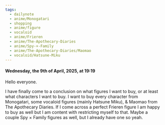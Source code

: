 ```yaml
---
tags:
  - dailynote
  - anime/Monogatari
  - shopping
  - anime/figure
  - vocaloid
  - anime/Frieren
  - anime/The-Apothecary-Diaries
  - anime/Spy-×-Family
  - anime/The-Apothecary-Diaries/Maomao
  - vocaloid/Hatsune-Miku
---
```

#### Wednesday, the 9th of April, 2025, at 19:19

Hello everyone. 







I have finally come to a conclusion on what figures I want to buy, or at least what characters I want to buy. I want to buy every character from Monogatari, some vocaloid figures (mainly Hatsune Miku), & Maomao from The Apothecary Diaries. If I come across a perfect Frieren figure I am happy to buy as well but I am content with restricting myself to that. Maybe a couple Spy × Family figures as well, but I already have one so yeah.